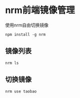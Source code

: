 # nrm前端镜像管理

使用nrm自由切换镜像
```shell
npm install -g nrm
```
## 镜像列表

```shell
nrm ls
```

## 切换镜像

```shell
nrm use taobao
```